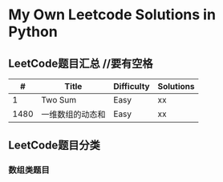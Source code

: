 # My Own Leetcode Solutions in Python

## LeetCode题目汇总 //要有空格


| # | Title                 | Difficulty |   Solutions |
| ----- | ----- | ----- | ----- |
| 1 |           Two Sum     | Easy     | xx |
| 1480 |   一维数组的动态和   | Easy    | xx |

## LeetCode题目分类
### 数组类题目
